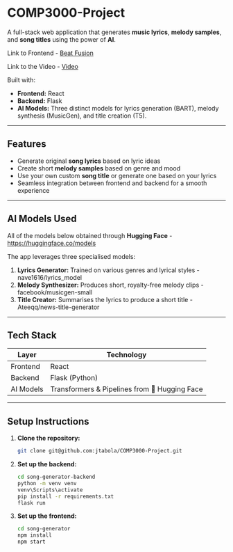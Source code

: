 # COMP3000-Project

A full-stack web application that generates **music lyrics**, **melody samples**, and **song titles** using the power of **AI**.

Link to Frontend - [Beat Fusion](https://beat-fusion.netlify.app)

Link to the Video - [Video](https://www.youtube.com/watch?v=I-QZbI5txHQ)

Built with:

- **Frontend:** React  
- **Backend:** Flask  
- **AI Models:** Three distinct models for lyrics generation (BART), melody synthesis (MusicGen), and title creation (T5).

---

## Features

-  Generate original **song lyrics** based on lyric ideas  
-  Create short **melody samples** based on genre and mood 
-  Use your own custom **song title** or generate one based on your lyrics 
-  Seamless integration between frontend and backend for a smooth experience

---

## AI Models Used

All of the models below obtained through **Hugging Face** - https://huggingface.co/models

The app leverages three specialised models:

1. **Lyrics Generator:** Trained on various genres and lyrical styles - nave1616/lyrics_model
2. **Melody Synthesizer:** Produces short, royalty-free melody clips - facebook/musicgen-small
3. **Title Creator:** Summarises the lyrics to produce a short title - Ateeqq/news-title-generator

---

##  Tech Stack

| Layer     | Technology |
|-----------|------------|
| Frontend  | React      |
| Backend   | Flask (Python)     |
| AI Models | Transformers & Pipelines from 🤗 Hugging Face |

---

##  Setup Instructions

1. **Clone the repository:**

   ```bash
   git clone git@github.com:jtabola/COMP3000-Project.git
   
2. **Set up the backend:**

   ```bash
   cd song-generator-backend
   python -m venv venv
   venv\Scripts\activate
   pip install -r requirements.txt
   flask run
   
1. **Set up the frontend:**

   ```bash
   cd song-generator
   npm install
   npm start

